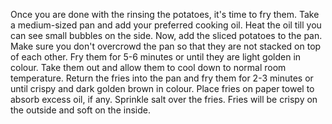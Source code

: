 Once you are done with the rinsing the potatoes, it's time to fry them. Take a medium-sized pan and add your preferred cooking oil. Heat the oil till you can see small bubbles on the side. Now, add the sliced potatoes to the pan. Make sure you don't overcrowd the pan so that they are not stacked on top of each other. Fry them for 5-6 minutes or until they are light golden in colour. Take them out and allow them to cool down to normal room temperature. Return the fries into the pan and fry them for 2-3 minutes or until crispy and dark golden brown in colour. Place fries on paper towel to absorb excess oil, if any. Sprinkle salt over the fries. Fries will be crispy on the outside and soft on the inside.


